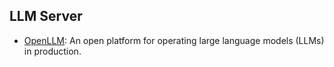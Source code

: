 


## LLM Server

- [OpenLLM](https://github.com/bentoml/OpenLLM): An open platform for operating large language models (LLMs) in production.
